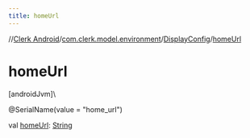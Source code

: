 ```yaml
---
title: homeUrl
---
```

//[Clerk Android](../../../index.html)/[com.clerk.model.environment](../index.html)/[DisplayConfig](index.html)/[homeUrl](home-url.html)



# homeUrl



[androidJvm]\




@SerialName(value = &quot;home_url&quot;)



val [homeUrl](home-url.html): [String](https://kotlinlang.org/api/latest/jvm/stdlib/kotlin-stdlib/kotlin/-string/index.html)




